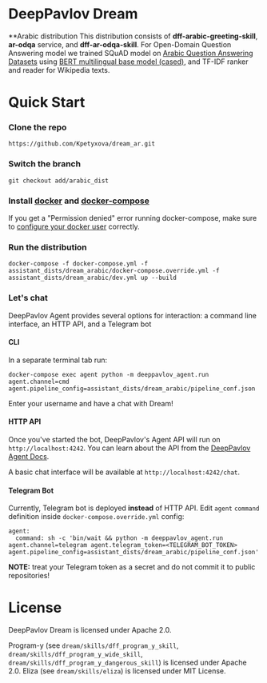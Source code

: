 # DeepPavlov Dream

**Arabic distribution
This distribution consists of **dff-arabic-greeting-skill**, **ar-odqa** service, and **dff-ar-odqa-skill**.
For Open-Domain Question Answering model we trained SQuAD model on [Arabic Question Answering Datasets](https://github.com/WissamAntoun/Arabic_QA_Datasets) using [BERT multilingual base model (cased)](https://huggingface.co/bert-base-multilingual-cased), and TF-IDF ranker and reader for Wikipedia texts.


# Quick Start

### Clone the repo

```
https://github.com/Kpetyxova/dream_ar.git
```

### Switch the branch

```
git checkout add/arabic_dist
```

### Install [docker](https://docs.docker.com/engine/install/) and [docker-compose](https://docs.docker.com/compose/install/)

If you get a "Permission denied" error running docker-compose, make sure to [configure your docker user](https://docs.docker.com/engine/install/linux-postinstall/) correctly.

### Run the distribution


```
docker-compose -f docker-compose.yml -f assistant_dists/dream_arabic/docker-compose.override.yml -f assistant_dists/dream_arabic/dev.yml up --build
```

### Let's chat

DeepPavlov Agent provides several options for interaction: a command line interface, an HTTP API, and a Telegram bot 

#### CLI

In a separate terminal tab run:

```
docker-compose exec agent python -m deeppavlov_agent.run agent.channel=cmd agent.pipeline_config=assistant_dists/dream_arabic/pipeline_conf.json
```

Enter your username and have a chat with Dream!

#### HTTP API

Once you've started the bot, DeepPavlov's Agent API will run on `http://localhost:4242`.
You can learn about the API from the [DeepPavlov Agent Docs](https://deeppavlov-agent.readthedocs.io/en/latest/intro/overview.html#http-api-server).

A basic chat interface will be available at `http://localhost:4242/chat`.

#### Telegram Bot
Currently, Telegram bot is deployed **instead** of HTTP API.
Edit `agent` `command` definition inside `docker-compose.override.yml` config:
```
agent:
  command: sh -c 'bin/wait && python -m deeppavlov_agent.run agent.channel=telegram agent.telegram_token=<TELEGRAM_BOT_TOKEN> agent.pipeline_config=assistant_dists/dream_arabic/pipeline_conf.json'
```
**NOTE:** treat your Telegram token as a secret and do not commit it to public repositories!

                                                                                         

# License

DeepPavlov Dream is licensed under Apache 2.0.

Program-y (see `dream/skills/dff_program_y_skill`, `dream/skills/dff_program_y_wide_skill`, `dream/skills/dff_program_y_dangerous_skill`)
is licensed under Apache 2.0.
Eliza (see `dream/skills/eliza`) is licensed under MIT License.
